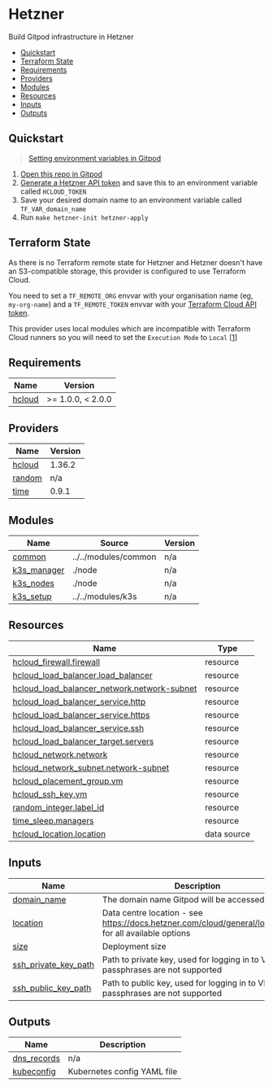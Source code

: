 # Hetzner

Build Gitpod infrastructure in Hetzner

<!-- toc -->

* [Quickstart](#quickstart)
* [Terraform State](#terraform-state)
* [Requirements](#requirements)
* [Providers](#providers)
* [Modules](#modules)
* [Resources](#resources)
* [Inputs](#inputs)
* [Outputs](#outputs)

<!-- Regenerate with "pre-commit run -a markdown-toc" -->

<!-- tocstop -->

## Quickstart

> [Setting environment variables in Gitpod](https://www.gitpod.io/docs/configure/projects/environment-variables#user-specific-environment-variables)

1. [Open this repo in Gitpod](https://gitpod.io/from-referrer/)
2. [Generate a Hetzner API token](https://docs.hetzner.com/cloud/api/getting-started/generating-api-token) and save this to an environment variable called `HCLOUD_TOKEN`
3. Save your desired domain name to an environment variable called `TF_VAR_domain_name`
4. Run `make hetzner-init hetzner-apply`

## Terraform State

As there is no Terraform remote state for Hetzner and Hetzner doesn't have
an S3-compatible storage, this provider is configured to use Terraform Cloud.

You need to set a `TF_REMOTE_ORG` envvar with your organisation name
(eg, `my-org-name`) and a `TF_REMOTE_TOKEN` envvar with your [Terraform Cloud
API token](https://developer.hashicorp.com/terraform/cloud-docs/users-teams-organizations/api-tokens).

This provider uses local modules which are incompatible with Terraform Cloud
runners so you will need to set the `Execution Mode` to `Local`
[[1](https://developer.hashicorp.com/terraform/cloud-docs/workspaces/settings#execution-mode)]

<!-- BEGINNING OF PRE-COMMIT-TERRAFORM DOCS HOOK -->
## Requirements

| Name | Version |
|------|---------|
| <a name="requirement_hcloud"></a> [hcloud](#requirement\_hcloud) | >= 1.0.0, < 2.0.0 |

## Providers

| Name | Version |
|------|---------|
| <a name="provider_hcloud"></a> [hcloud](#provider\_hcloud) | 1.36.2 |
| <a name="provider_random"></a> [random](#provider\_random) | n/a |
| <a name="provider_time"></a> [time](#provider\_time) | 0.9.1 |

## Modules

| Name | Source | Version |
|------|--------|---------|
| <a name="module_common"></a> [common](#module\_common) | ../../modules/common | n/a |
| <a name="module_k3s_manager"></a> [k3s\_manager](#module\_k3s\_manager) | ./node | n/a |
| <a name="module_k3s_nodes"></a> [k3s\_nodes](#module\_k3s\_nodes) | ./node | n/a |
| <a name="module_k3s_setup"></a> [k3s\_setup](#module\_k3s\_setup) | ../../modules/k3s | n/a |

## Resources

| Name | Type |
|------|------|
| [hcloud_firewall.firewall](https://registry.terraform.io/providers/hetznercloud/hcloud/latest/docs/resources/firewall) | resource |
| [hcloud_load_balancer.load_balancer](https://registry.terraform.io/providers/hetznercloud/hcloud/latest/docs/resources/load_balancer) | resource |
| [hcloud_load_balancer_network.network-subnet](https://registry.terraform.io/providers/hetznercloud/hcloud/latest/docs/resources/load_balancer_network) | resource |
| [hcloud_load_balancer_service.http](https://registry.terraform.io/providers/hetznercloud/hcloud/latest/docs/resources/load_balancer_service) | resource |
| [hcloud_load_balancer_service.https](https://registry.terraform.io/providers/hetznercloud/hcloud/latest/docs/resources/load_balancer_service) | resource |
| [hcloud_load_balancer_service.ssh](https://registry.terraform.io/providers/hetznercloud/hcloud/latest/docs/resources/load_balancer_service) | resource |
| [hcloud_load_balancer_target.servers](https://registry.terraform.io/providers/hetznercloud/hcloud/latest/docs/resources/load_balancer_target) | resource |
| [hcloud_network.network](https://registry.terraform.io/providers/hetznercloud/hcloud/latest/docs/resources/network) | resource |
| [hcloud_network_subnet.network-subnet](https://registry.terraform.io/providers/hetznercloud/hcloud/latest/docs/resources/network_subnet) | resource |
| [hcloud_placement_group.vm](https://registry.terraform.io/providers/hetznercloud/hcloud/latest/docs/resources/placement_group) | resource |
| [hcloud_ssh_key.vm](https://registry.terraform.io/providers/hetznercloud/hcloud/latest/docs/resources/ssh_key) | resource |
| [random_integer.label_id](https://registry.terraform.io/providers/hashicorp/random/latest/docs/resources/integer) | resource |
| [time_sleep.managers](https://registry.terraform.io/providers/hashicorp/time/latest/docs/resources/sleep) | resource |
| [hcloud_location.location](https://registry.terraform.io/providers/hetznercloud/hcloud/latest/docs/data-sources/location) | data source |

## Inputs

| Name | Description | Type | Default | Required |
|------|-------------|------|---------|:--------:|
| <a name="input_domain_name"></a> [domain\_name](#input\_domain\_name) | The domain name Gitpod will be accessed on | `string` | n/a | yes |
| <a name="input_location"></a> [location](#input\_location) | Data centre location - see https://docs.hetzner.com/cloud/general/locations for all available options | `string` | `"nbg1"` | no |
| <a name="input_size"></a> [size](#input\_size) | Deployment size | `string` | `"small"` | no |
| <a name="input_ssh_private_key_path"></a> [ssh\_private\_key\_path](#input\_ssh\_private\_key\_path) | Path to private key, used for logging in to VM - passphrases are not supported | `string` | `"~/.ssh/id_rsa"` | no |
| <a name="input_ssh_public_key_path"></a> [ssh\_public\_key\_path](#input\_ssh\_public\_key\_path) | Path to public key, used for logging in to VM - passphrases are not supported | `string` | `"~/.ssh/id_rsa.pub"` | no |

## Outputs

| Name | Description |
|------|-------------|
| <a name="output_dns_records"></a> [dns\_records](#output\_dns\_records) | n/a |
| <a name="output_kubeconfig"></a> [kubeconfig](#output\_kubeconfig) | Kubernetes config YAML file |
<!-- END OF PRE-COMMIT-TERRAFORM DOCS HOOK -->
